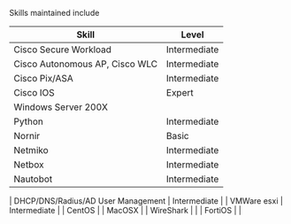 Skills maintained include  

| Skill | Level |
| --------------------------------- | --------------- |
| Cisco Secure Workload | Intermediate |
| Cisco Autonomous AP, Cisco WLC | Intermediate |
| Cisco Pix/ASA | Intermediate
| Cisco IOS | Expert |
| Windows Server 200X |
| Python | Intermediate |
| Nornir | Basic |
| Netmiko | Intermediate |
| Netbox | Intermediate |
| Nautobot | Intermediate |

| DHCP/DNS/Radius/AD User Management | Intermediate |
| VMWare esxi | Intermediate |
| CentOS | 
| MacOSX | 
| WireShark | | 
| FortiOS​ | |
